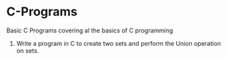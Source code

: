 # C-Programs
Basic C Programs covering al the basics of C programming

1. Write a program in C to create two sets and perform the Union operation on sets. 
